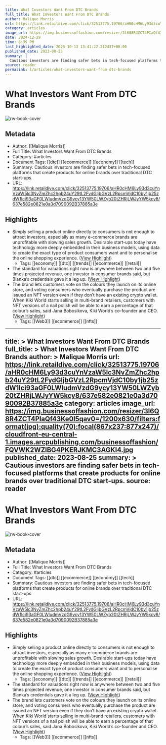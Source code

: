 ```yaml
---
title: What Investors Want From DTC Brands
full_title: What Investors Want From DTC Brands
author: Malique Morris
url: https://link.retaildive.com/click/32513775.19706/aHR0cHM6Ly93d3cuYnVzaW5lc3NvZmZhc2hpb24uY29tL2FydGljbGVzL2RpcmVjdC10by1jb25zdW1lci93aGF0LWludmVzdG9ycy13YW50LWZyb20tZHRjLWJyYW5kcy8/637e582e0821e0a3d7090092B37885a3e
category: articles
image_url: https://img.businessoffashion.com/resizer/3l6Q8R4ZCT4PIaQf43Ke0l5qav0=/1200x630/filters:format(jpg):quality(70):focal(867x237:877x247)/cloudfront-eu-central-1.images.arcpublishing.com/businessoffashion/FQVWK2WZIBG4PKERJKMC3AGKI4.jpg
date: 2024-12-29
time: 6:39 PM
last_highlighted_date: 2023-10-13 13:41:22.212437+00:00
published_date: 2023-08-25
summary: |
  Cautious investors are finding safer bets in tech-focused platforms that create products for online brands over traditional DTC start-ups.
source: reader
permalink: l/articles/what-investors-want-from-dtc-brands
---
```

# What Investors Want From DTC Brands

![rw-book-cover](https://img.businessoffashion.com/resizer/3l6Q8R4ZCT4PIaQf43Ke0l5qav0=/1200x630/filters:format(jpg):quality(70):focal(867x237:877x247)/cloudfront-eu-central-1.images.arcpublishing.com/businessoffashion/FQVWK2WZIBG4PKERJKMC3AGKI4.jpg)

## Metadata
- Author: [[Malique Morris]]
- Full Title: What Investors Want From DTC Brands
- Category: #articles
- Document Tags: [[dtc]] [[ecommerce]] [[economy]] [[tech]] 
- Summary: Cautious investors are finding safer bets in tech-focused platforms that create products for online brands over traditional DTC start-ups.
- URL: https://link.retaildive.com/click/32513775.19706/aHR0cHM6Ly93d3cuYnVzaW5lc3NvZmZhc2hpb24uY29tL2FydGljbGVzL2RpcmVjdC10by1jb25zdW1lci93aGF0LWludmVzdG9ycy13YW50LWZyb20tZHRjLWJyYW5kcy8/637e582e0821e0a3d7090092B37885a3e

## Highlights
- Simply selling a product online directly to consumers is not enough to attract investors, especially as many e-commerce brands are unprofitable with slowing sales growth. Desirable start-ups today have technology more deeply embedded in their business models, using data to create the exact type of product consumers want and to personalise the online shopping experience. ([View Highlight](https://read.readwise.io/read/01h98t0b1bc2bwejqhnt6a6rja))
    - Tags: [[economy]] [[dtc]] [[trends]] [[ecommerce]] [[retail]] 
- The standard for valuations right now is anywhere between two and five times projected revenue, one investor in consumer brands said, but Blanka’s credentials gave it a leg up. ([View Highlight](https://read.readwise.io/read/01h98t2c8awfnpfhrgm9awyrdy))
- The brand lets customers vote on the colours they launch on its online store, and voting consumers who eventually purchase the product are issued an NFT version even if they don’t have an existing crypto wallet. When Kiki World starts selling in multi-brand retailers, customers with NFT versions of a nail polish will be able to earn a percentage of that colour’s sales, said Jana Bobosikova, Kiki World’s co-founder and CEO. ([View Highlight](https://read.readwise.io/read/01h98t406r3aq1thqtbhmm6v9x))
    - Tags: [[Web3]] [[ecommerce]] [[nfts]] 


---
title: >
  What Investors Want From DTC Brands
full_title: >
  What Investors Want From DTC Brands
author: >
  Malique Morris
url: https://link.retaildive.com/click/32513775.19706/aHR0cHM6Ly93d3cuYnVzaW5lc3NvZmZhc2hpb24uY29tL2FydGljbGVzL2RpcmVjdC10by1jb25zdW1lci93aGF0LWludmVzdG9ycy13YW50LWZyb20tZHRjLWJyYW5kcy8/637e582e0821e0a3d7090092B37885a3e
category: articles
image_url: https://img.businessoffashion.com/resizer/3l6Q8R4ZCT4PIaQf43Ke0l5qav0=/1200x630/filters:format(jpg):quality(70):focal(867x237:877x247)/cloudfront-eu-central-1.images.arcpublishing.com/businessoffashion/FQVWK2WZIBG4PKERJKMC3AGKI4.jpg
published_date: 2023-08-25
summary: >
  Cautious investors are finding safer bets in tech-focused platforms that create products for online brands over traditional DTC start-ups.
source: reader
---
# What Investors Want From DTC Brands

![rw-book-cover](https://img.businessoffashion.com/resizer/3l6Q8R4ZCT4PIaQf43Ke0l5qav0=/1200x630/filters:format(jpg):quality(70):focal(867x237:877x247)/cloudfront-eu-central-1.images.arcpublishing.com/businessoffashion/FQVWK2WZIBG4PKERJKMC3AGKI4.jpg)

## Metadata
- Author: [[Malique Morris]]
- Full Title: What Investors Want From DTC Brands
- Category: #articles
- Document Tags: [[dtc]] [[ecommerce]] [[economy]] [[tech]] 
- Summary: Cautious investors are finding safer bets in tech-focused platforms that create products for online brands over traditional DTC start-ups.
- URL: https://link.retaildive.com/click/32513775.19706/aHR0cHM6Ly93d3cuYnVzaW5lc3NvZmZhc2hpb24uY29tL2FydGljbGVzL2RpcmVjdC10by1jb25zdW1lci93aGF0LWludmVzdG9ycy13YW50LWZyb20tZHRjLWJyYW5kcy8/637e582e0821e0a3d7090092B37885a3e

## Highlights
- Simply selling a product online directly to consumers is not enough to attract investors, especially as many e-commerce brands are unprofitable with slowing sales growth. Desirable start-ups today have technology more deeply embedded in their business models, using data to create the exact type of product consumers want and to personalise the online shopping experience. ([View Highlight](https://read.readwise.io/read/01h98t0b1bc2bwejqhnt6a6rja))
    - Tags: [[economy]] [[dtc]] [[trends]] [[ecommerce]] [[retail]] 
- The standard for valuations right now is anywhere between two and five times projected revenue, one investor in consumer brands said, but Blanka’s credentials gave it a leg up. ([View Highlight](https://read.readwise.io/read/01h98t2c8awfnpfhrgm9awyrdy))
- The brand lets customers vote on the colours they launch on its online store, and voting consumers who eventually purchase the product are issued an NFT version even if they don’t have an existing crypto wallet. When Kiki World starts selling in multi-brand retailers, customers with NFT versions of a nail polish will be able to earn a percentage of that colour’s sales, said Jana Bobosikova, Kiki World’s co-founder and CEO. ([View Highlight](https://read.readwise.io/read/01h98t406r3aq1thqtbhmm6v9x))
    - Tags: [[Web3]] [[ecommerce]] [[nfts]] 


